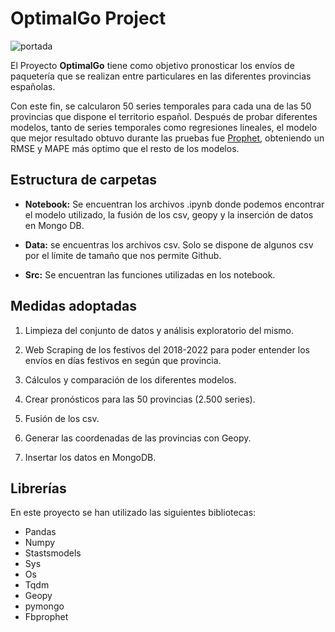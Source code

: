 # OptimalGo Project

![portada](https://www.seguritecnia.es/wp-content/uploads/2021/06/relacion-entre-logistica-y-tecnologia-1200x800.jpg)

El Proyecto **OptimalGo** tiene como objetivo pronosticar los envíos de paquetería que se realizan entre particulares en las diferentes provincias españolas.

Con este fin, se calcularon 50 series temporales para cada una de las 50 provincias que dispone el territorio español. Después de probar diferentes modelos, tanto de series temporales como regresiones lineales, el modelo que mejor resultado obtuvo durante las pruebas fue [Prophet](https://facebook.github.io/prophet/), obteniendo un RMSE y MAPE más optimo que el resto de los modelos. 

      
## Estructura de carpetas 

- **Notebook:** Se encuentran los archivos .ipynb donde podemos encontrar el modelo utilizado, la fusión de los csv, geopy y la inserción de datos en Mongo DB.

- **Data:** se encuentras los archivos csv. Solo se dispone de algunos csv por el límite de tamaño que nos permite Github.

- **Src:** Se encuentran las funciones utilizadas en los notebook.


## Medidas adoptadas

1. Limpieza del conjunto de datos y análisis exploratorio del mismo.

2. Web Scraping de los festivos del 2018-2022 para poder entender los envíos en días festivos en según que provincia.

3. Cálculos y comparación de los diferentes modelos.

4. Crear pronósticos para las 50 provincias (2.500 series).

5. Fusión de los csv.

6. Generar las coordenadas de las provincias con Geopy.

7. Insertar los datos en MongoDB.

## Librerías

En este proyecto se han utilizado las siguientes bibliotecas:

- Pandas
- Numpy
- Stastsmodels
- Sys
- Os
- Tqdm
- Geopy
- pymongo
- Fbprophet
